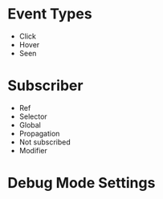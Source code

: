 # Event Types

- Click
- Hover
- Seen

# Subscriber

- Ref
- Selector
- Global
- Propagation
- Not subscribed
- Modifier

# Debug Mode Settings